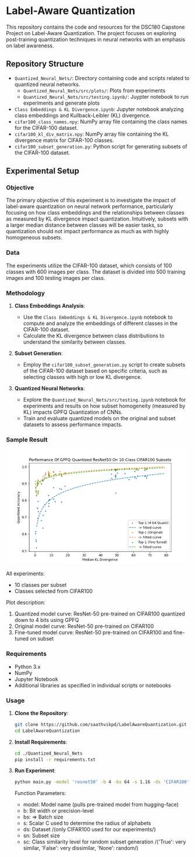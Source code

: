 # Label-Aware Quantization

This repository contains the code and resources for the DSC180 Capstone Project on Label-Aware Quantization. The project focuses on exploring post-training quantization techniques in neural networks with an emphasis on label awareness.

## Repository Structure

- `Quantized_Neural_Nets/`: Directory containing code and scripts related to quantized neural networks.
     - `Quantized_Neural_Nets/src/plots/`: Plots from experiments
     - `Quantized_Neural_Nets/src/testing.ipynb/`: Juypter notebook to run experiments and generate plots
- `Class Embeddings & KL Divergence.ipynb`: Jupyter notebook analyzing class embeddings and Kullback-Leibler (KL) divergence.
- `cifar100_class_names.npy`: NumPy array file containing the class names for the CIFAR-100 dataset.
- `cifar100_kl_div_matrix.npy`: NumPy array file containing the KL divergence matrix for CIFAR-100 classes.
- `cifar100_subset_generation.py`: Python script for generating subsets of the CIFAR-100 dataset.

## Experimental Setup

### Objective

The primary objective of this experiment is to investigate the impact of label-aware quantization on neural network performance, particularly focusing on how class embeddings and the relationships between classes as measured by KL divergence impact quantization. Intuitively, subsets with a larger median distance between classes will be easier tasks, so quantization should not impact performance as much as with highly homogeneous subsets.

### Data

The experiments utilize the CIFAR-100 dataset, which consists of 100 classes with 600 images per class. The dataset is divided into 500 training images and 100 testing images per class.

### Methodology

1. **Class Embeddings Analysis**:
   - Use the `Class Embeddings & KL Divergence.ipynb` notebook to compute and analyze the embeddings of different classes in the CIFAR-100 dataset.
   - Calculate the KL divergence between class distributions to understand the similarity between classes.

2. **Subset Generation**:
   - Employ the `cifar100_subset_generation.py` script to create subsets of the CIFAR-100 dataset based on specific criteria, such as selecting classes with high or low KL divergence.

3. **Quantized Neural Networks**:
   - Explore the `Quantized_Neural_Nets/src/testing.ipynb` notebook for experiments and results on how subset homogeneity (measured by KL) impacts GPFQ Quantization of CNNs.
   - Train and evaluate quantized models on the original and subset datasets to assess performance impacts.
  
### Sample Result

![Plot unavailable](https://github.com/saathvikpd/LabelAwareQuantization/blob/main/Quantized_Neural_Nets/src/plots/resnet50_median.png)

All experiments:
- 10 classes per subset
- Classes selected from CIFAR100

Plot description:
1. Quantized model curve: ResNet-50 pre-trained on CIFAR100 quantized down to 4 bits using GPFQ
2. Original model curve: ResNet-50 pre-trained on CIFAR100
3. Fine-tuned model curve: ResNet-50 pre-trained on CIFAR100 and fine-tuned on subset

### Requirements

- Python 3.x
- NumPy
- Jupyter Notebook
- Additional libraries as specified in individual scripts or notebooks

### Usage

1. **Clone the Repository**:
   ```bash
   git clone https://github.com/saathvikpd/LabelAwareQuantization.git
   cd LabelAwareQuantization
   ```

2. **Install Requirements**:
   ```bash
   cd ./Quantized_Neural_Nets
   pip install -r requirements.txt
   ```

3. **Run Experiment**:
    ```bash
   python main.py -model 'resnet50' -b 4 -bs 64 -s 1.16 -ds 'CIFAR100' -sn 10 -sc 'False'
   ```
    Function Parameters:
   - model: Model name (pulls pre-trained model from hugging-face)
   - b: Bit width or precision-level
   - bs: => Batch size
   - s: Scalar C used to determine the radius of alphabets
   - ds: Dataset /(only CIFAR100 used for our experiments/)
   - sn: Subset size
   - sc: Class similarity level for random subset generation /('True': very similar, 'False': very dissimilar, 'None': random/)

